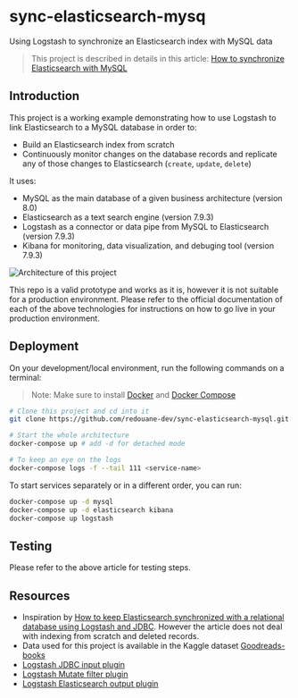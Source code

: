 # sync-elasticsearch-mysq
Using Logstash to synchronize an Elasticsearch index with MySQL data

> This project is described in details in this article: [How to synchronize Elasticsearch with MySQL](https://towardsdatascience.com/how-to-synchronize-elasticsearch-with-mysql-ed32fc57b339)

## Introduction

This project is a working example demonstrating how to use Logstash to link Elasticsearch to a MySQL database in order to:
- Build an Elasticsearch index from scratch
- Continuously monitor changes on the database records and replicate any of those changes to Elasticsearch (`create`, `update`, `delete`)

It uses:
- MySQL as the main database of a given business architecture (version 8.0)
- Elasticsearch as a text search engine (version 7.9.3)
- Logstash as a connector or data pipe from MySQL to Elasticsearch (version 7.9.3)
- Kibana for monitoring, data visualization, and debuging tool (version 7.9.3)

![Architecture of this project](./docs/sync-elasticsearch-mysql.png)

This repo is a valid prototype and works as it is, however it is not suitable for a production environment. Please refer to the official documentation of each of the above technologies for instructions on how to go live in your production environment.

## Deployment
On your development/local environment, run the following commands on a terminal:

> Note: Make sure to install [Docker](https://docs.docker.com/get-docker/) and [Docker Compose](https://docs.docker.com/compose/install/)

```bash
# Clone this project and cd into it
git clone https://github.com/redouane-dev/sync-elasticsearch-mysql.git && cd sync-elasticsearch-mysql

# Start the whole architecture
docker-compose up # add -d for detached mode

# To keep an eye on the logs
docker-compose logs -f --tail 111 <service-name>
```

To start services separately or in a different order, you can run:
```bash
docker-compose up -d mysql
docker-compose up -d elasticsearch kibana
docker-compose up logstash
```

## Testing
Please refer to the above article for testing steps.

## Resources
- Inspiration by [How to keep Elasticsearch synchronized with a relational database using Logstash and JDBC](https://www.elastic.co/blog/how-to-keep-elasticsearch-synchronized-with-a-relational-database-using-logstash). However the article does not deal with indexing from scratch and deleted records.
- Data used for this project is available in the Kaggle dataset [Goodreads-books](https://www.kaggle.com/jealousleopard/goodreadsbooks)
- [Logstash JDBC input plugin](https://www.elastic.co/guide/en/logstash/current/plugins-inputs-jdbc.html)
- [Logstash Mutate filter plugin](https://www.elastic.co/guide/en/logstash/current/plugins-filters-mutate.html)
- [Logstash Elasticsearch output plugin](https://www.elastic.co/guide/en/logstash/current/plugins-outputs-elasticsearch.html)
